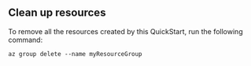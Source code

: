 ## Clean up resources

To remove all the resources created by this QuickStart, run the following command:

```
az group delete --name myResourceGroup
```